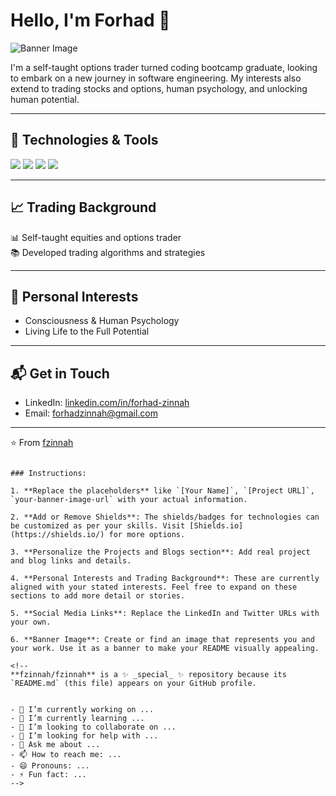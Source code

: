 
# Hello, I'm Forhad 👋

![Banner Image](your-banner-image-url)

I'm a self-taught options trader turned coding bootcamp graduate, looking to embark on a new journey in software engineering. My interests also extend to trading stocks and options, human psychology, and unlocking human potential.

---

## 🔧 Technologies & Tools

![](https://img.shields.io/badge/Code-JavaScript-informational?style=flat&logo=javascript&logoColor=white&color=2bbc8a)
![](https://img.shields.io/badge/Code-Python-informational?style=flat&logo=python&logoColor=white&color=2bbc8a)
![](https://img.shields.io/badge/Tools-NodeJS-informational?style=flat&logo=node.js&logoColor=white&color=2bbc8a)
![](https://img.shields.io/badge/Tools-React-informational?style=flat&logo=react&logoColor=white&color=2bbc8a)

---

## 📈 Trading Background

📊 Self-taught equities and options trader  
📚 Developed trading algorithms and strategies  

---


## 🌱 Personal Interests 

- Consciousness & Human Psychology  
- Living Life to the Full Potential  

---

## 📬 Get in Touch

- LinkedIn: [linkedin.com/in/forhad-zinnah](https://linkedin.com)
- Email: forhadzinnah@gmail.com

---

⭐️ From [fzinnah](https://github.com/fzinnah)
```

### Instructions:

1. **Replace the placeholders** like `[Your Name]`, `[Project URL]`, `your-banner-image-url` with your actual information.
  
2. **Add or Remove Shields**: The shields/badges for technologies can be customized as per your skills. Visit [Shields.io](https://shields.io/) for more options.
  
3. **Personalize the Projects and Blogs section**: Add real project and blog links and details.

4. **Personal Interests and Trading Background**: These are currently aligned with your stated interests. Feel free to expand on these sections to add more detail or stories.

5. **Social Media Links**: Replace the LinkedIn and Twitter URLs with your own.

6. **Banner Image**: Create or find an image that represents you and your work. Use it as a banner to make your README visually appealing.

<!--
**fzinnah/fzinnah** is a ✨ _special_ ✨ repository because its `README.md` (this file) appears on your GitHub profile.


- 🔭 I’m currently working on ...
- 🌱 I’m currently learning ...
- 👯 I’m looking to collaborate on ...
- 🤔 I’m looking for help with ...
- 💬 Ask me about ...
- 📫 How to reach me: ...
- 😄 Pronouns: ...
- ⚡ Fun fact: ...
-->
